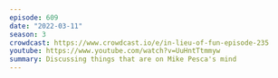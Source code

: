 ```yaml
---
episode: 609
date: "2022-03-11"
season: 3
crowdcast: https://www.crowdcast.io/e/in-lieu-of-fun-episode-235
youtube: https://www.youtube.com/watch?v=UuHntTtmmyw
summary: Discussing things that are on Mike Pesca's mind
---
```

